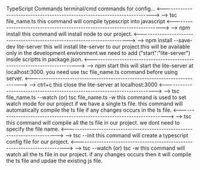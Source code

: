 TypeScript Commands terminal/cmd commands for config...
<------------------------------------------------------------------------->
--> tsc file_name.ts 
this command will compile typescript into javascript
<------------------------------------------------------------------------->
--> npm install
this command will install node to our project.
<------------------------------------------------------------------------->
--> npm install --save-dev lite-server
this will install lite-server to our project.this will be available only in the development environment.we need to add ("start":"lite-server") inside scriptts in package.json.
<------------------------------------------------------------------------->
--> npm start
this will start the lite-server at localhost:3000.
you need use tsc file_name.ts command before using server.
<------------------------------------------------------------------------->
--> ctrl+c
this close the lite-server at localhost:3000
<------------------------------------------------------------------------->
--> tsc file_name.ts --watch (or) tsc file_name.ts -w
this command is used to set watch mode for our project if we have a single ts file. this command will automatically compile the ts file if any changes occurs in the ts file.
<------------------------------------------------------------------------->
--> tsc
this command will compile all the ts file in our project. we dont need to specify the file name.
<------------------------------------------------------------------------->
--> tsc --init
this command will create a typescript config file for our project.
<------------------------------------------------------------------------->
--> tsc --watch (or) tsc -w
this command will watch all the ts file in our project. if any changes occurs then it will compile the ts file and updae the existing js file.
